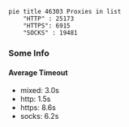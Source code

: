 
```mermaid
pie title 46303 Proxies in list
    "HTTP" : 25173
    "HTTPS": 6915
    "SOCKS" : 19481
```

### Some Info
#### Average Timeout

- mixed: 3.0s
- http: 1.5s
- https: 8.6s
- socks: 6.2s